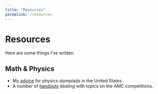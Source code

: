 ```yaml
---
title: "Resources"
permalink: /resources
---
```

# Resources
Here are some things I've written.

## Math & Physics
- My [advice](/teamfaq/faq.pdf) for physics olympiads in the United States.
- A number of [handouts](https://iowacitymathcircle.org/archives) dealing with topics on the AMC competitions.
